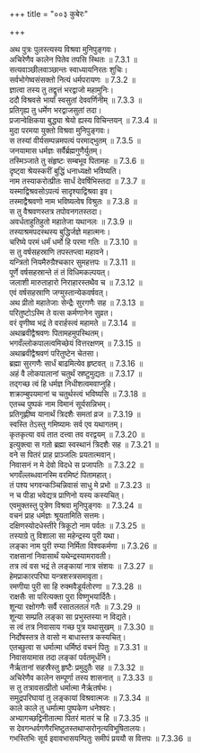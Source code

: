 +++
title = "००३ कुबेरः"

+++


  
अथ पुत्रः पुलस्त्यस्य विश्रवा मुनिपुङ्गवः।  
अचिरेणैव कालेन पितेव तपसि स्थितः ॥ 7.3.1 ॥   
सत्यवाञ्छीलवाञ्छान्तः स्वाध्यायनिरतः शुचिः।  
सर्वभोगेष्वसंसक्तो नित्यं धर्मपरायणः ॥ 7.3.2 ॥   
ज्ञात्वा तस्य तु तद्वृत्तं भरद्वाजो महामुनिः।  
ददौ विश्रवसे भार्यां स्वसुतां देववर्णिनीम् ॥ 7.3.3 ॥   
प्रतिगृह्य तु धर्मेण भरद्वाजसुतां तदा।  
प्रजान्वेक्षिकया बुद्ध्या श्रेयो ह्यस्य विचिन्तयन् ॥ 7.3.4 ॥   
मुदा परमया युक्तो विश्रवा मुनिपुङ्गवः।  
स तस्यां वीर्यसम्पन्नमपत्यं परमाद्भुतम् ॥ 7.3.5 ॥   
जनयामास धर्मज्ञः सर्वैर्ब्रह्मगुणैर्युतम्।  
तस्मिञ्जाते तु संहृष्टः सम्बभूव पितामहः ॥ 7.3.6 ॥   
दृष्ट्वा श्रेयस्करीं बुद्धिं धनाध्यक्षो भविष्यति।  
नाम तस्याकरोत्प्रीतः सार्धं देवर्षिभिस्तदा ॥ 7.3.7 ॥   
यस्माद्विश्रवसोऽपत्यं सादृश्याद्विश्रवा इव।  
तस्माद्वैश्रवणो नाम भविष्यत्वेष विश्रुतः ॥ 7.3.8 ॥   
स तु वैश्रवणस्तत्र तपोवनगतस्तदा।  
अवर्धताहुतिहुतो महातेजा यथानलः ॥ 7.3.9 ॥   
तस्याश्रमपदस्थस्य बुद्धिर्जज्ञे महात्मनः।  
चरिष्ये परमं धर्मं धर्मो हि परमा गतिः ॥ 7.3.10 ॥   
स तु वर्षसहस्राणि तपस्तप्त्वा महावने।  
यन्त्रितो नियमैरुग्रैश्चकार सुमहत्तपः ॥ 7.3.11 ॥   
पूर्णे वर्षसहस्रान्ते तं तं विधिमकल्पयत्।  
जलाशी मारुताहारो निराहारस्तथैव च ॥ 7.3.12 ॥   
एवं वर्षसहस्राणि जग्मुस्तान्येकवर्षवत्।  
अथ प्रीतो महातेजाः सेन्द्रैः सुरगणैः सह ॥ 7.3.13 ॥   
परितुष्टोऽस्मि ते वत्स कर्मणानेन सुव्रत।  
वरं वृणीष्व भद्रं ते वरार्हस्त्वं महामते ॥ 7.3.14 ॥   
अथाब्रवीद्वैश्रवणः पितामहमुपस्थितम्।  
भगवँल्लोकपालत्वमिच्छेयं वित्तरक्षणम् ॥ 7.3.15 ॥   
अथाब्रवीद्वैश्रवणं परितुष्टेन चेतसा।  
ब्रह्मा सुरगणैः सार्धं बाढमित्येव हृष्टवत् ॥ 7.3.16 ॥   
अहं वै लोकपालानां चतुर्थं स्रष्टुमुद्यतः ॥ 7.3.17 ॥   
तद्गच्छ त्वं हि धर्मज्ञ निधीशत्वमवाप्नुहि।  
शक्राम्बुपयमानां च चतुर्थस्त्वं भविष्यसि ॥ 7.3.18 ॥   
एतच्च पुष्पकं नाम विमानं सूर्यसन्निभम्।  
प्रतिगृह्णीष्व यानार्थं त्रिदशैः समतां व्रज ॥ 7.3.19 ॥   
स्वस्ति तेऽस्तु गमिष्यामः सर्व एव यथागतम्।  
कृतकृत्या वयं तात दत्त्वा तव वरद्वयम् ॥ 7.3.20 ॥   
इत्युक्त्वा स गतो ब्रह्मा स्वस्थानं त्रिदशैः सह ॥ 7.3.21 ॥   
वने स पितरं प्राह प्राञ्जलिः प्रयतात्मवान्।  
निवासनं न मे देवो विदधे स प्रजापतिः ॥ 7.3.22 ॥   
भगवँल्लब्धवानस्मि वरमिष्टं पितामहात्।  
तं पश्य भगवन्कञ्चिन्निवासं साधु मे प्रभो ॥ 7.3.23 ॥   
न च पीडा भवेद्यत्र प्राणिनो यस्य कस्यचित्।  
एवमुक्तस्तु पुत्रेण विश्रवा मुनिपुङ्गवः ॥ 7.3.24 ॥   
वचनं प्राह धर्मज्ञः श्रूयतामिति सत्तमः।  
दक्षिणस्योदधेस्तीरे त्रिकूटो नाम पर्वतः ॥ 7.3.25 ॥   
तस्याग्रे तु विशाला सा महेन्द्रस्य पुरी यथा।  
लङ्का नाम पुरी रम्या निर्मिता विश्वकर्मणा ॥ 7.3.26 ॥   
राक्षसानां निवासार्थं यथेन्द्रस्यामरावती।  
तत्र त्वं वस भद्रं ते लङ्कायां नात्र संशयः ॥ 7.3.27 ॥   
हेमप्राकारपरिघा यन्त्रशस्त्रसमावृता।  
रमणीया पुरी सा हि रुक्मवैडूर्यतोरणा ॥ 7.3.28 ॥   
राक्षसैः सा परित्यक्ता पुरा विष्णुभयार्दितैः।  
शून्या रक्षोगणैः सर्वै रसातलतलं गतैः ॥ 7.3.29 ॥   
शून्या सम्प्रति लङ्का सा प्रभुस्तस्या न विद्यते।  
स त्वं तत्र निवासाय गच्छ पुत्र यथासुखम् ॥ 7.3.30 ॥   
निर्दोषस्तत्र ते वासो न बाधास्तत्र कस्यचित्।  
एतच्छुत्वा स धर्मात्मा धर्मिष्ठं वचनं पितुः ॥ 7.3.31 ॥   
निवासयामास तदा लङ्कां पर्वतमूर्धनि।  
नैर्ऋतानां सहस्रैस्तु हृष्टैः प्रमुदुतैः सह ॥ 7.3.32 ॥   
अचिरेणैव कालेन सम्पूर्णा तस्य शासनात् ॥ 7.3.33 ॥   
स तु तत्रावसत्प्रीतो धर्मात्मा नैर्ऋतर्षभः।  
समुद्रपरिघायां तु लङ्कायां विश्रवात्मजः ॥ 7.3.34 ॥   
काले काले तु धर्मात्मा पुष्पकेण धनेश्वरः।  
अभ्यागच्छद्विनीतात्मा पितरं मातरं च हि ॥ 7.3.35 ॥   
स देवगन्धर्वगणैरभिष्टुतस्तथाप्सरोनृत्यविभूषितालयः।  
गभस्तिभिः सूर्य इवावभासयन्पितुः समीपं प्रययौ स वित्तपः ॥ 7.3.36 ॥   
